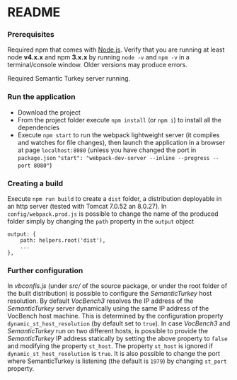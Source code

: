 # README #

### Prerequisites ###
Required npm that comes with [Node.js](https://nodejs.org/en/).
Verify that you are running at least node __v4.x.x__ and npm __3.x.x__ by running `node -v` and `npm -v` in a terminal/console window. Older versions may produce errors.

Required Semantic Turkey server running.

### Run the application ###

* Download the project
* From the project folder execute `npm install` (or `npm i`) to install all the dependencies
* Execute `npm start` to run the webpack lightweight server (it compiles and watches for file changes), then launch the application in a browser at page `localhost:8080` (unless you have changed the port in `package.json` `"start": "webpack-dev-server --inline --progress --port 8080"`)



### Creating a build ###
Execute `npm run build` to create a `dist` folder, a distribution deployable in an http server (tested with Tomcat 7.0.52 an 8.0.27).
In `config/webpack.prod.js` is possible to change the name of the produced folder simply by changing the `path` property in the `output` object
```
output: {
    path: helpers.root('dist'),
    ...    
},
```

### Further configuration ###
In *vbconfis.js* (under *src/* of the source package, or under the root folder of the built distribution) is possible to configure the *SemanticTurkey* host resolution.
By default *VocBench3* resolves the IP address of the *SemanticTurkey* server dynamically using the same IP address of the VocBench host machine.
This is determined by the configuration property `dynamic_st_host_resolution` (by default set to `true`).
In case *VocBench3* and *SemanticTurkey* run on two different hosts, is possible to provide the *SemanticTurkey* IP address statically by setting the above property to `false` and modifying the property `st_host`.
The property `st_host` is ignored if `dynamic_st_host_resolution` is `true`.
It is also possible to change the port where SemanticTurkey is listening (the default is `1979`) by changing `st_port` property.